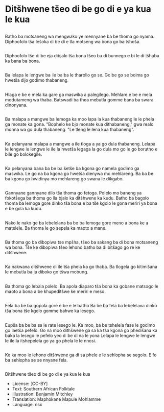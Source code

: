 # Ditšhwene tšeo di be go di e ya kua le kua

##
Batho ba motsaneng wa
mengwako ye mennyane ba be
thoma go nyama. Diphoofolo
tša lešoka di be di e tla
motseng wa bona go ba tshoša.

##
Diphoofolo tše di be eja dibjalo
tša bona tšeo ba di bunnego e
bi le di tšhaba ka bana ba bona.

##
Ba lelapa le lengwe ba ile ba ba
le tharollo go se. Go be go se
boima go hwetša dijo godimo
thabaneng.

##
Hlaga e be e mela ka gare ga
maswika a palegilego. Mehlare
e be e mela modutameng wa
thaba. Batswadi ba thea
mebutla gomme bana ba swara
dinonyana.

##
Ba malapa a mangwe ba
lemoga ka moo lapa la kua
thabaneng le le phela ga
monate ka gona.
"Bophelo ke bjo monate kua
dithabaneng," gwa realo monna
wa go dula thabaneng. "Le
tleng le lena kua thabaneng”.

##
Ka pelanyana malapa a
mangwe a ile tloga a ya go dula
thabaneng. Lelapa le lengwe le
lengwe le ile la hwetša legaga
la go dula mo go le go borutho
e bile go bolokegile.

##
Ka pelanyana bana ba be ba
šetše ba kgona go namela
godimo ga maswika. Le go na
ba kgona go hwetša dienywa
mo mehlareng. Ba ba be ba
kgona go hwidinya mo
mehlareng go swana le
dikgabo.

##
Gannyane gannyane dilo tša
thoma go fetoga. Polelo mo
baneng ya fokotšega ba thoma
go lla bjalo ka ditšhwene ka
kudu. Batho ba bagolo thoma
ba lemoga gore dinko tša bona
e ba tše kgolo le gona meriri ya
bona e be gola ka kudu.

##
Nako le nako ge ba lebelelana
ba be ba lemoga gore meno a
bona ke a matelele. Ba thoma
le go sepela ka maoto a mane.

##
Ba thoma go ba dibopiwa tse
mpšha, tšeo ba sakang ba di
bona motsaneng wa bona. Tše
ke dibopiwa tšeo lehono batho
ba di bitšago go re ke
ditšhwene.

##
Ka nakwana ditšhwene di ile tša
phela ka go thaba. Ba tlogela
go kitimišana le mebutla ba ja
diboko go tšwa mobung.

##
Ba thoma go lebala polelo. Ba apola diaparo tša bona ka
gobane matsogo le maoto a bona a be khupeditšwe ke
meriri e meso.

##
Fela ba be ba gopola gore e be
e le batho Ba be ba fela ba
lebelelana dinko tša bona tše
kgolo gomme bahwe ka lesego.

##
Eupša ba be ba sa le rate
lesego le. Ka moo, ba be
tshelela fase le godimo go
laetša pefelo.
Go na moo dithšwene ga sa ka
tša kgona go phedišana ka baka
la lesego le pefelo yeo di be di
na le yona Lelapa le lengwe le
lengwe le ile la itshepelela go
ya go phela le le nnosi.

##
Ke ka moo le lehono ditšhwene ga di sa phele e le sehlopha se segolo. E fo ba
sehlopha se se nnyane fela.

##
Ditšhwene tšeo di be go di e ya kua
le kua
* License: [CC-BY]
* Text: Southern African Folktale
* Illustration: Benjamin Mitchley
* Translation: Maphokane Mapule Mohlamme
* Language: nso
